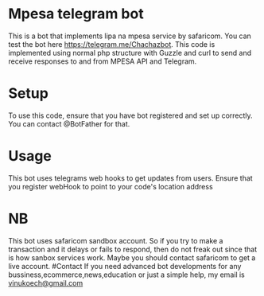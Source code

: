 # Mpesa telegram bot
This is a bot that implements lipa na mpesa service by safaricom. You can test the bot here https://telegram.me/Chachazbot. This code is implemented using normal php structure with Guzzle and curl to send and receive responses to and from MPESA API and Telegram.
# Setup
To use this code, ensure that you have bot registered and set up correctly. You can contact @BotFather for that.
# Usage
This bot uses telegrams web hooks to get updates from users. Ensure that you register webHook to point to your code's location address
# NB
This bot uses safaricom sandbox account. So if you try to make a transaction and it delays or fails to respond, then do not freak out since that is how sanbox services work. Maybe you should contact safaricom to get a live account.
#Contact
If you need advanced bot developments for any bussiness,ecommerce,news,education or just a simple help, my email is vinukoech@gmail.com
